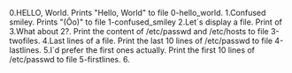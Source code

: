 0.HELLO, World. Prints "Hello, World" to file 0-hello_world.
1.Confused smiley. Prints "(Ôo)" to file 1-confused_smiley
2.Let´s display a file. Print of
3.What about 2?. Print the content of /etc/passwd and /etc/hosts to file 3-twofiles.
4.Last lines of a file. Print the last 10 lines of /etc/passwd to file 4-lastlines.
5.I´d prefer the first ones actually. Print the first 10 lines of /etc/passwd to file 5-firstlines.
6.

